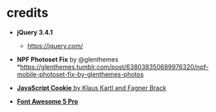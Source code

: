 # credits

* **jQuery 3.4.1**
  * https://jquery.com/

* **NPF Photoset Fix** by @glenthemes
  *https://glenthemes.tumblr.com/post/638038350689976320/npf-mobile-photoset-fix-by-glenthemes-photos
  
* [**JavaScript Cookie** by Klaus Kartl and Fagner Brack](https://github.com/js-cookie/js-cookie)
* [**Font Awesome 5 Pro**](https://fontawesome.com/)
